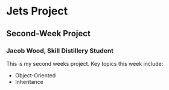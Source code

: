 # Jets Project
## Second-Week Project
### Jacob Wood, Skill Distillery Student

This is my second weeks project. Key topics this week include:
* Object-Oriented
* Inheritance
